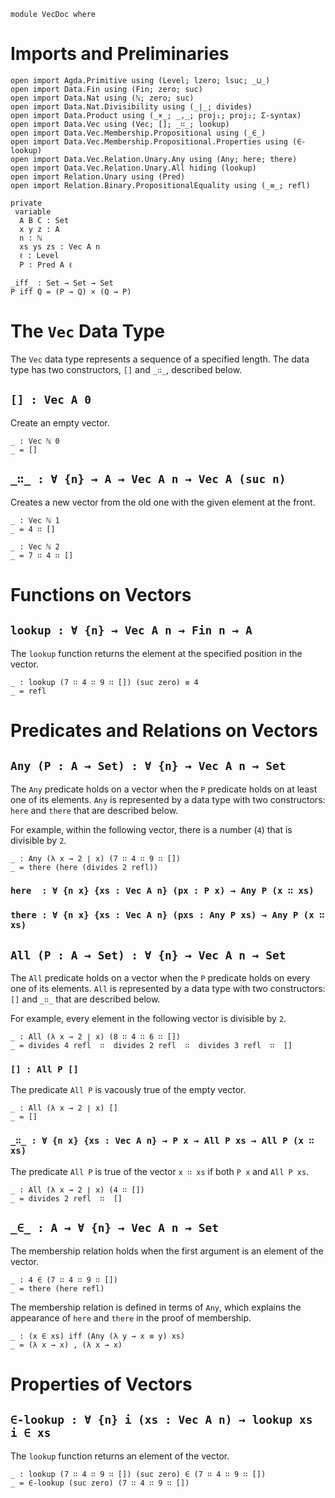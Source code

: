 ```
module VecDoc where
```

# Imports and Preliminaries

```
open import Agda.Primitive using (Level; lzero; lsuc; _⊔_)
open import Data.Fin using (Fin; zero; suc)
open import Data.Nat using (ℕ; zero; suc)
open import Data.Nat.Divisibility using (_∣_; divides)
open import Data.Product using (_×_; _,_; proj₁; proj₂; Σ-syntax)
open import Data.Vec using (Vec; []; _∷_; lookup)
open import Data.Vec.Membership.Propositional using (_∈_)
open import Data.Vec.Membership.Propositional.Properties using (∈-lookup)
open import Data.Vec.Relation.Unary.Any using (Any; here; there)
open import Data.Vec.Relation.Unary.All hiding (lookup)
open import Relation.Unary using (Pred)
open import Relation.Binary.PropositionalEquality using (_≡_; refl)

private
 variable
  A B C : Set
  x y z : A
  n : ℕ
  xs ys zs : Vec A n
  ℓ : Level
  P : Pred A ℓ

_iff_ : Set → Set → Set
P iff Q = (P → Q) × (Q → P)
```


# The `Vec` Data Type <a name="Vec"></a>

The `Vec` data type represents a sequence of a specified length.
The data type has two constructors, `[]` and `_∷_`,
described below. 

## `[] : Vec A 0` <a name="nil"></a>


Create an empty vector.

```
_ : Vec ℕ 0
_ = []
```


## `_∷_ : ∀ {n} → A → Vec A n → Vec A (suc n)` <a name="cons"></a>

Creates a new vector from the old one with the given element at the front.

```
_ : Vec ℕ 1
_ = 4 ∷ []

_ : Vec ℕ 2
_ = 7 ∷ 4 ∷ []
```


# Functions on Vectors


## `lookup : ∀ {n} → Vec A n → Fin n → A`

The `lookup` function returns the element at the specified position in
the vector.

```
_ : lookup (7 ∷ 4 ∷ 9 ∷ []) (suc zero) ≡ 4
_ = refl
```


# Predicates and Relations on Vectors


## `Any (P : A → Set) : ∀ {n} → Vec A n → Set`

The `Any` predicate holds on a vector when the `P` predicate holds on
at least one of its elements. `Any` is represented by a data type with
two constructors: `here` and `there` that are described below.


For example, within the following vector, there is a number (`4`) that
is divisible by `2`.

```
_ : Any (λ x → 2 ∣ x) (7 ∷ 4 ∷ 9 ∷ [])
_ = there (here (divides 2 refl))
```

### `here  : ∀ {n x} {xs : Vec A n} (px : P x) → Any P (x ∷ xs)`



### `there : ∀ {n x} {xs : Vec A n} (pxs : Any P xs) → Any P (x ∷ xs)`



## `All (P : A → Set) : ∀ {n} → Vec A n → Set`

The `All` predicate holds on a vector when the `P` predicate holds on
every one of its elements. `All` is represented by a data type with
two constructors: `[]` and `_∷_` that are described below.

For example, every element in the following vector is divisible by `2`.

```
_ : All (λ x → 2 ∣ x) (8 ∷ 4 ∷ 6 ∷ [])
_ = divides 4 refl  ∷  divides 2 refl  ∷  divides 3 refl  ∷  []
```

### `[] : All P []`

The predicate `All P` is vacously true of the empty vector.

```
_ : All (λ x → 2 ∣ x) []
_ = []
```

### `_∷_ : ∀ {n x} {xs : Vec A n} → P x → All P xs → All P (x ∷ xs)`

The predicate `All P` is true of the vector `x ∷ xs` if
both `P x` and `All P xs`.

```
_ : All (λ x → 2 ∣ x) (4 ∷ [])
_ = divides 2 refl  ∷  []
```

## `_∈_ : A → ∀ {n} → Vec A n → Set`

The membership relation holds when the first argument is an element of
the vector.

```
_ : 4 ∈ (7 ∷ 4 ∷ 9 ∷ [])
_ = there (here refl)
```

The membership relation is defined in terms of `Any`, which explains
the appearance of `here` and `there` in the proof of membership.

```
_ : (x ∈ xs) iff (Any (λ y → x ≡ y) xs)
_ = (λ x → x) , (λ x → x)
```


# Properties of Vectors

## `∈-lookup : ∀ {n} i (xs : Vec A n) → lookup xs i ∈ xs`

The `lookup` function returns an element of the vector.

```
_ : lookup (7 ∷ 4 ∷ 9 ∷ []) (suc zero) ∈ (7 ∷ 4 ∷ 9 ∷ [])
_ = ∈-lookup (suc zero) (7 ∷ 4 ∷ 9 ∷ [])
```

